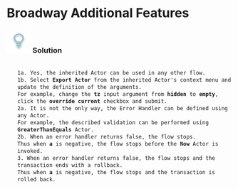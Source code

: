 # Broadway Additional Features

### ![](/academy/images/Solution.png) Solution

<ul>
<pre><code>
1a. Yes, the inherited Actor can be used in any other flow.
1b. Select <strong>Export Actor</strong> from the inherited Actor's context menu and update the definition of the arguments. 
For example, change the <strong>tz</strong> input argument from <strong>hidden</strong> to <strong>empty</strong>, click the <strong>override current</strong> checkbox and submit.
2a. It is not the only way, the Error Handler can be defined using any Actor. 
For example, the described validation can be performed using <strong>GreaterThanEquals</strong> Actor.
2b. When an error handler returns false, the flow stops. 
Thus when <strong>a</strong> is negative, the flow stops before the <strong>Now</strong> Actor is invoked.
3. When an error handler returns false, the flow stops and the transaction ends with a rollback. 
Thus when <strong>a</strong> is negative, the flow stops and the transaction is rolled back.
</code></pre>
</ul>

